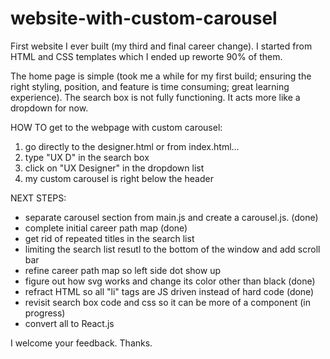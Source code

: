# website-with-custom-carousel

First website I ever built (my third and final career change). I started from HTML and CSS templates which I ended up reworte 90% of them. 

The home page is simple (took me a while for my first build; ensuring the right styling, position, and feature is time consuming; great learning experience).  The search box is not fully functioning.  It acts more like a dropdown for now.

HOW TO get to the webpage with custom carousel:
1) go directly to the designer.html
or from index.html...
1) type "UX D" in the search box
2) click on "UX Designer" in the dropdown list
3) my custom carousel is right below the header

NEXT STEPS:
+ separate carousel section from main.js and create a carousel.js. (done)
+ complete initial career path map (done)
+ get rid of repeated titles in the search list
+ limiting the search list resutl to the bottom of the window and add scroll bar
+ refine career path map so left side dot show up
+ figure out how svg works and change its color other than black (done)
+ refract HTML so all "li" tags are JS driven instead of hard code (done)
+ revisit search box code and css so it can be more of a component (in progress)
+ convert all to React.js
  
I welcome your feedback.
Thanks.
